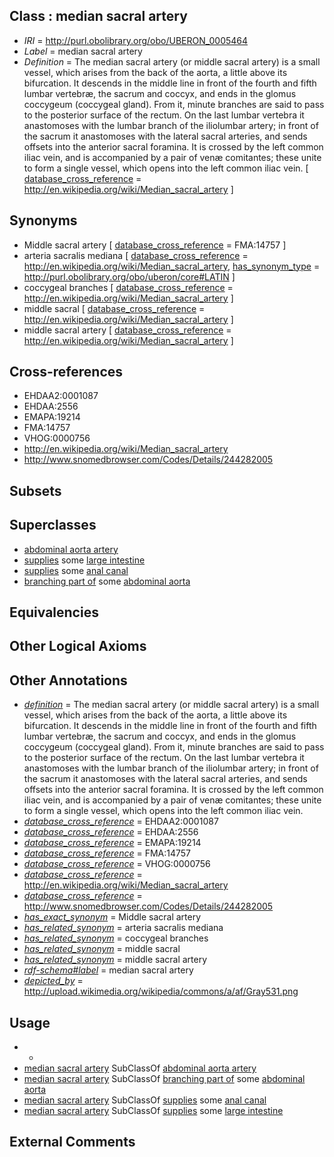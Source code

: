 
## Class : median sacral artery

 * *IRI* = http://purl.obolibrary.org/obo/UBERON_0005464
 * *Label* = median sacral artery
 * *Definition* = The median sacral artery (or middle sacral artery) is a small vessel, which arises from the back of the aorta, a little above its bifurcation. It descends in the middle line in front of the fourth and fifth lumbar vertebræ, the sacrum and coccyx, and ends in the glomus coccygeum (coccygeal gland). From it, minute branches are said to pass to the posterior surface of the rectum. On the last lumbar vertebra it anastomoses with the lumbar branch of the iliolumbar artery; in front of the sacrum it anastomoses with the lateral sacral arteries, and sends offsets into the anterior sacral foramina. It is crossed by the left common iliac vein, and is accompanied by a pair of venæ comitantes; these unite to form a single vessel, which opens into the left common iliac vein. [ [database_cross_reference](../../ef/oboInOwl#hasDbXref.md) = http://en.wikipedia.org/wiki/Median_sacral_artery ]

## Synonyms

 * Middle sacral artery [ [database_cross_reference](../../ef/oboInOwl#hasDbXref.md) = FMA:14757 ]
 * arteria sacralis mediana [ [database_cross_reference](../../ef/oboInOwl#hasDbXref.md) = http://en.wikipedia.org/wiki/Median_sacral_artery, [has_synonym_type](../../pe/oboInOwl#hasSynonymType.md) = http://purl.obolibrary.org/obo/uberon/core#LATIN ]
 * coccygeal branches [ [database_cross_reference](../../ef/oboInOwl#hasDbXref.md) = http://en.wikipedia.org/wiki/Median_sacral_artery ]
 * middle sacral [ [database_cross_reference](../../ef/oboInOwl#hasDbXref.md) = http://en.wikipedia.org/wiki/Median_sacral_artery ]
 * middle sacral artery [ [database_cross_reference](../../ef/oboInOwl#hasDbXref.md) = http://en.wikipedia.org/wiki/Median_sacral_artery ]

## Cross-references

 * EHDAA2:0001087
 * EHDAA:2556
 * EMAPA:19214
 * FMA:14757
 * VHOG:0000756
 * http://en.wikipedia.org/wiki/Median_sacral_artery
 * http://www.snomedbrowser.com/Codes/Details/244282005

## Subsets


## Superclasses

 * [abdominal aorta artery](../../UBERON/54/UBERON_0012254.md)
 * [supplies](../../RO/78/RO_0002178.md) some [large intestine](../../UBERON/59/UBERON_0000059.md)
 * [supplies](../../RO/78/RO_0002178.md) some [anal canal](../../UBERON/59/UBERON_0000159.md)
 * [branching part of](../../RO/80/RO_0002380.md) some [abdominal aorta](../../UBERON/16/UBERON_0001516.md)

## Equivalencies


## Other Logical Axioms


## Other Annotations

 * *[definition](../../IAO/15/IAO_0000115.md)* = The median sacral artery (or middle sacral artery) is a small vessel, which arises from the back of the aorta, a little above its bifurcation. It descends in the middle line in front of the fourth and fifth lumbar vertebræ, the sacrum and coccyx, and ends in the glomus coccygeum (coccygeal gland). From it, minute branches are said to pass to the posterior surface of the rectum. On the last lumbar vertebra it anastomoses with the lumbar branch of the iliolumbar artery; in front of the sacrum it anastomoses with the lateral sacral arteries, and sends offsets into the anterior sacral foramina. It is crossed by the left common iliac vein, and is accompanied by a pair of venæ comitantes; these unite to form a single vessel, which opens into the left common iliac vein.
 * *[database_cross_reference](../../ef/oboInOwl#hasDbXref.md)* = EHDAA2:0001087
 * *[database_cross_reference](../../ef/oboInOwl#hasDbXref.md)* = EHDAA:2556
 * *[database_cross_reference](../../ef/oboInOwl#hasDbXref.md)* = EMAPA:19214
 * *[database_cross_reference](../../ef/oboInOwl#hasDbXref.md)* = FMA:14757
 * *[database_cross_reference](../../ef/oboInOwl#hasDbXref.md)* = VHOG:0000756
 * *[database_cross_reference](../../ef/oboInOwl#hasDbXref.md)* = http://en.wikipedia.org/wiki/Median_sacral_artery
 * *[database_cross_reference](../../ef/oboInOwl#hasDbXref.md)* = http://www.snomedbrowser.com/Codes/Details/244282005
 * *[has_exact_synonym](../../ym/oboInOwl#hasExactSynonym.md)* = Middle sacral artery
 * *[has_related_synonym](../../ym/oboInOwl#hasRelatedSynonym.md)* = arteria sacralis mediana
 * *[has_related_synonym](../../ym/oboInOwl#hasRelatedSynonym.md)* = coccygeal branches
 * *[has_related_synonym](../../ym/oboInOwl#hasRelatedSynonym.md)* = middle sacral
 * *[has_related_synonym](../../ym/oboInOwl#hasRelatedSynonym.md)* = middle sacral artery
 * *[rdf-schema#label](../../el/rdf-schema#label.md)* = median sacral artery
 * *[depicted_by](../../depicted/by/depicted_by.md)* = http://upload.wikimedia.org/wikipedia/commons/a/af/Gray531.png

## Usage

 * -
 * [median sacral artery](../../UBERON/64/UBERON_0005464.md) SubClassOf [abdominal aorta artery](../../UBERON/54/UBERON_0012254.md)
 * [median sacral artery](../../UBERON/64/UBERON_0005464.md) SubClassOf [branching part of](../../RO/80/RO_0002380.md) some [abdominal aorta](../../UBERON/16/UBERON_0001516.md)
 * [median sacral artery](../../UBERON/64/UBERON_0005464.md) SubClassOf [supplies](../../RO/78/RO_0002178.md) some [anal canal](../../UBERON/59/UBERON_0000159.md)
 * [median sacral artery](../../UBERON/64/UBERON_0005464.md) SubClassOf [supplies](../../RO/78/RO_0002178.md) some [large intestine](../../UBERON/59/UBERON_0000059.md)

## External Comments


